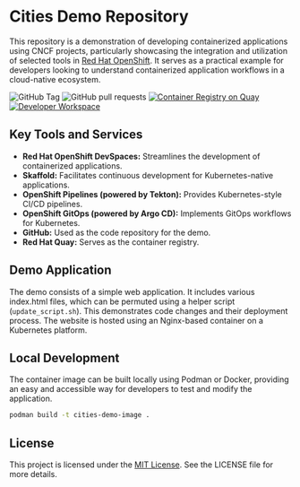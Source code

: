 # Cities Demo Repository

This repository is a demonstration of developing containerized applications using CNCF projects, particularly showcasing the integration and utilization of selected tools in [Red Hat OpenShift](https://www.redhat.com/en/technologies/cloud-computing/openshift). It serves as a practical example for developers looking to understand containerized application workflows in a cloud-native ecosystem.

![GitHub Tag](https://img.shields.io/github/v/tag/smichard/cities)
![GitHub pull requests](https://img.shields.io/github/issues-pr-raw/smichard/cities)
[![Container Registry on Quay](https://img.shields.io/badge/Quay-Container_Registry-46b9e5 "Container Registry on Quay")](https://quay.io/repository/michard/cities)
[![Developer Workspace](https://www.eclipse.org/che/contribute.svg)](https://devspaces.apps.ocp.michard.cc#https://github.com/smichard/cities_demo)

## Key Tools and Services
- **Red Hat OpenShift DevSpaces:** Streamlines the development of containerized applications.
- **Skaffold:** Facilitates continuous development for Kubernetes-native applications.
- **OpenShift Pipelines (powered by Tekton):** Provides Kubernetes-style CI/CD pipelines.
- **OpenShift GitOps (powered by Argo CD):** Implements GitOps workflows for Kubernetes.
- **GitHub:** Used as the code repository for the demo.
- **Red Hat Quay:** Serves as the container registry.

## Demo Application
The demo consists of a simple web application. It includes various index.html files, which can be permuted using a helper script (`update_script.sh`). This demonstrates code changes and their deployment process. The website is hosted using an Nginx-based container on a Kubernetes platform.

## Local Development
The container image can be built locally using Podman or Docker, providing an easy and accessible way for developers to test and modify the application.
```bash
podman build -t cities-demo-image .
```

## License

This project is licensed under the [MIT License](./LICENSE). See the LICENSE file for more details.